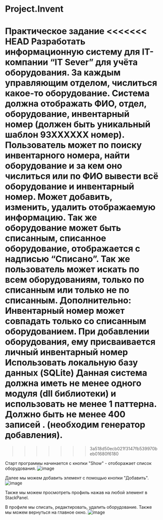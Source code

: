 # Project.Invent
Практическое задание
<<<<<<< HEAD
Разработать информационную систему для IT-компании “IT Sever” для учёта оборудования. За каждым управляющим отделом, числиться какое-то оборудование. Система должна отображать ФИО, отдел, оборудование, инвентарный номер (должен быть уникальный шаблон 93ХХХХХХ номер). Пользователь может по поиску инвентарного номера, найти оборудование и за кем оно числиться или по ФИО вывести всё оборудование и инвентарный номер. Может добавить, изменить, удалить отображаемую информацию. 
Так же оборудование может быть списанным, списанное оборудование, отображается с надписью “Списано”.
Так же пользователь может искать по всем оборудованиям, только по списанным или только не по списанным.
Дополнительно:
Инвентарный номер может совпадать только со списанным оборудованием.
При добавлении оборудования, ему присваивается личный инвентарный номер
Использовать локальную базу данных (SQLite)
Данная система должна иметь не менее одного модуля (dll библиотеки) и использовать не менее 1 паттерна.
Должно быть не менее 400 записей . (необходим генератор добавления).
=======
>>>>>>> 3a518d50ecb021f3147fb539970beb01680f6180

Старт программы начинается с кнопки "Show" - отоборажает список оборудования.
![image](https://user-images.githubusercontent.com/112758747/230026611-cd6b6894-bcf6-4659-88f4-01faabc603ce.png)

Далее мы можем добавить элемент с помощью кнопки "Добавить".
![image](https://user-images.githubusercontent.com/112758747/230026733-fb209f2f-7b69-40c0-81b7-a99e8036b1ab.png)

Также мы можем просмотреть профиль нажав на любой элемент в StackPanel.

В профиле мы списать, редактировать, удалить оборудование. Также мы можем вернуться на главное окно.
![image](https://user-images.githubusercontent.com/112758747/230026840-31fbc4cf-019e-454e-9371-3330f13e2e4e.png)
